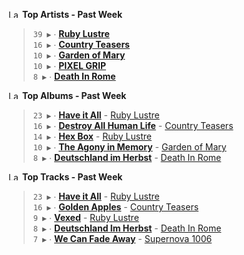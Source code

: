 <!--START_LASTFM_ARTISTS:{"period": "7day", "rows": 5}-->
<a href="https://last.fm" target="_blank"><img src="https://user-images.githubusercontent.com/17434202/215290617-e793598d-d7c9-428f-9975-156db1ba89cc.svg" alt="Last.fm Logo" width="18" height="13"/></a> **Top Artists - Past Week**

> `39 ▶️` ∙ **[Ruby Lustre](https://www.last.fm/music/Ruby+Lustre)**<br/>
> `16 ▶️` ∙ **[Country Teasers](https://www.last.fm/music/Country+Teasers)**<br/>
> `10 ▶️` ∙ **[Garden of Mary](https://www.last.fm/music/Garden+of+Mary)**<br/>
> `10 ▶️` ∙ **[PIXEL GRIP](https://www.last.fm/music/PIXEL+GRIP)**<br/>
> `8 ▶️` ∙ **[Death In Rome](https://www.last.fm/music/Death+In+Rome)**<br/>
<!--END_LASTFM_ARTISTS-->

<!--START_LASTFM_ALBUMS:{"period": "7day", "rows": 5}-->
<a href="https://last.fm" target="_blank"><img src="https://user-images.githubusercontent.com/17434202/215290617-e793598d-d7c9-428f-9975-156db1ba89cc.svg" alt="Last.fm Logo" width="18" height="13"/></a> **Top Albums - Past Week**

> `23 ▶️` ∙ **[Have it All](https://www.last.fm/music/Ruby+Lustre/Have+it+All)** - [Ruby Lustre](https://www.last.fm/music/Ruby+Lustre)<br/>
> `16 ▶️` ∙ **[Destroy All Human Life](https://www.last.fm/music/Country+Teasers/Destroy+All+Human+Life)** - [Country Teasers](https://www.last.fm/music/Country+Teasers)<br/>
> `14 ▶️` ∙ **[Hex Box](https://www.last.fm/music/Ruby+Lustre/Hex+Box)** - [Ruby Lustre](https://www.last.fm/music/Ruby+Lustre)<br/>
> `10 ▶️` ∙ **[The Agony in Memory](https://www.last.fm/music/Garden+of+Mary/The+Agony+in+Memory)** - [Garden of Mary](https://www.last.fm/music/Garden+of+Mary)<br/>
> `8 ▶️` ∙ **[Deutschland im Herbst](https://www.last.fm/music/Death+In+Rome/Deutschland+im+Herbst)** - [Death In Rome](https://www.last.fm/music/Death+In+Rome)<br/>
<!--END_LASTFM_ALBUMS-->

<!--START_LASTFM_TRACKS:{"period": "7day", "rows": 5}-->
<a href="https://last.fm" target="_blank"><img src="https://user-images.githubusercontent.com/17434202/215290617-e793598d-d7c9-428f-9975-156db1ba89cc.svg" alt="Last.fm Logo" width="18" height="13"/></a> **Top Tracks - Past Week**

> `23 ▶️` ∙ **[Have it All](https://www.last.fm/music/Ruby+Lustre/_/Have+it+All)** - [Ruby Lustre](https://www.last.fm/music/Ruby+Lustre)<br/>
> `16 ▶️` ∙ **[Golden Apples](https://www.last.fm/music/Country+Teasers/_/Golden+Apples)** - [Country Teasers](https://www.last.fm/music/Country+Teasers)<br/>
> `9 ▶️` ∙ **[Vexed](https://www.last.fm/music/Ruby+Lustre/_/Vexed)** - [Ruby Lustre](https://www.last.fm/music/Ruby+Lustre)<br/>
> `8 ▶️` ∙ **[Deutschland Im Herbst](https://www.last.fm/music/Death+In+Rome/_/Deutschland+Im+Herbst)** - [Death In Rome](https://www.last.fm/music/Death+In+Rome)<br/>
> `7 ▶️` ∙ **[We Can Fade Away](https://www.last.fm/music/Supernova+1006/_/We+Can+Fade+Away)** - [Supernova 1006](https://www.last.fm/music/Supernova+1006)<br/>
<!--END_LASTFM_TRACKS-->